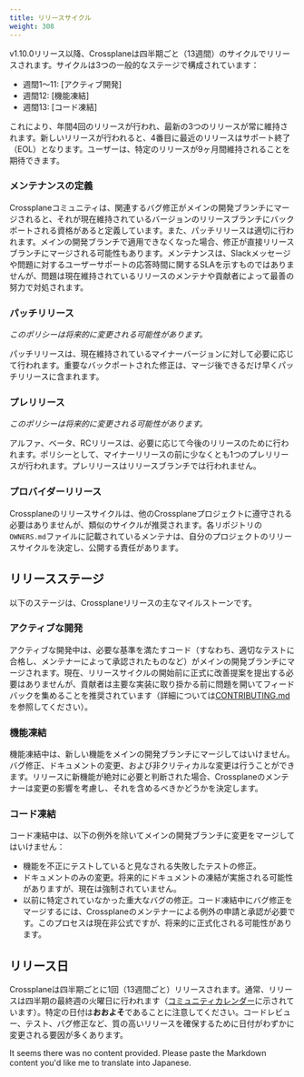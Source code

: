 ```yaml
---
title: リリースサイクル
weight: 308
---
```


v1.10.0リリース以降、Crossplaneは四半期ごと（13週間）のサイクルでリリースされます。サイクルは3つの一般的なステージで構成されています：

- 週間1〜11: [アクティブ開発]
- 週間12: [機能凍結]
- 週間13: [コード凍結]

これにより、年間4回のリリースが行われ、最新の3つのリリースが常に維持されます。新しいリリースが行われると、4番目に最近のリリースはサポート終了（EOL）となります。ユーザーは、特定のリリースが9ヶ月間維持されることを期待できます。

### メンテナンスの定義

Crossplaneコミュニティは、関連するバグ修正がメインの開発ブランチにマージされると、それが現在維持されているバージョンのリリースブランチにバックポートされる資格があると定義しています。また、パッチリリースは適切に行われます。メインの開発ブランチで適用できなくなった場合、修正が直接リリースブランチにマージされる可能性もあります。メンテナンスは、Slackメッセージや問題に対するユーザーサポートの応答時間に関するSLAを示すものではありませんが、問題は現在維持されているリリースのメンテナや貢献者によって最善の努力で対処されます。

### パッチリリース

_このポリシーは将来的に変更される可能性があります。_

パッチリリースは、現在維持されているマイナーバージョンに対して必要に応じて行われます。重要なバックポートされた修正は、マージ後できるだけ早くパッチリリースに含まれます。

### プレリリース

_このポリシーは将来的に変更される可能性があります。_

アルファ、ベータ、RCリリースは、必要に応じて今後のリリースのために行われます。ポリシーとして、マイナーリリースの前に少なくとも1つのプレリリースが行われます。プレリリースはリリースブランチでは行われません。

### プロバイダーリリース

Crossplaneのリリースサイクルは、他のCrossplaneプロジェクトに遵守される必要はありませんが、類似のサイクルが推奨されます。各リポジトリの`OWNERS.md`ファイルに記載されているメンテナは、自分のプロジェクトのリリースサイクルを決定し、公開する責任があります。

## リリースステージ

以下のステージは、Crossplaneリリースの主なマイルストーンです。

### アクティブな開発

アクティブな開発中は、必要な基準を満たすコード（すなわち、適切なテストに合格し、メンテナーによって承認されたものなど）がメインの開発ブランチにマージされます。現在、リリースサイクルの開始前に正式に改善提案を提出する必要はありませんが、貢献者は主要な実装に取り掛かる前に問題を開いてフィードバックを集めることを推奨されています（詳細については[CONTRIBUTING.md]を参照してください）。

### 機能凍結

機能凍結中は、新しい機能をメインの開発ブランチにマージしてはいけません。バグ修正、ドキュメントの変更、および非クリティカルな変更は行うことができます。リリースに新機能が絶対に必要と判断された場合、Crossplaneのメンテナーは変更の影響を考慮し、それを含めるべきかどうかを決定します。

### コード凍結

コード凍結中は、以下の例外を除いてメインの開発ブランチに変更をマージしてはいけません：
- 機能を不正にテストしていると見なされる失敗したテストの修正。
- ドキュメントのみの変更。将来的にドキュメントの凍結が実施される可能性がありますが、現在は強制されていません。
- 以前に特定されていなかった重大なバグの修正。コード凍結中にバグ修正をマージするには、Crossplaneのメンテナーによる例外の申請と承認が必要です。このプロセスは現在非公式ですが、将来的に正式化される可能性があります。

## リリース日

Crossplaneは四半期ごとに1回（13週間ごと）リリースされます。通常、リリースは四半期の最終週の火曜日に行われます（[コミュニティカレンダー][community calendar]に示されています）。特定の日付は**おおよそ**であることに注意してください。コードレビュー、テスト、バグ修正など、質の高いリリースを確保するために日付がわずかに変更される要因が多くあります。

<!-- Named links -->

[Active Development]: #active-development
[Feature Freeze]: #feature-freeze
[Code Freeze]: #code-freeze
[CONTRIBUTING.md]: https://github.com/crossplane/crossplane/blob/master/CONTRIBUTING.md
[community calendar]: https://calendar.google.com/calendar/embed?src=c_2cdn0hs9e2m05rrv1233cjoj1k%40group.calendar.google.com

It seems there was no content provided. Please paste the Markdown content you'd like me to translate into Japanese.
